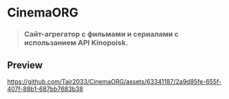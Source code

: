 # CinemaORG

> ### Сайт-агрегатор с фильмами и сериалами с использанием API Kinopoisk.

## Preview

https://github.com/Tair2033/CinemaORG/assets/63341187/2a9d85fe-655f-407f-88b1-687bb7683b38
